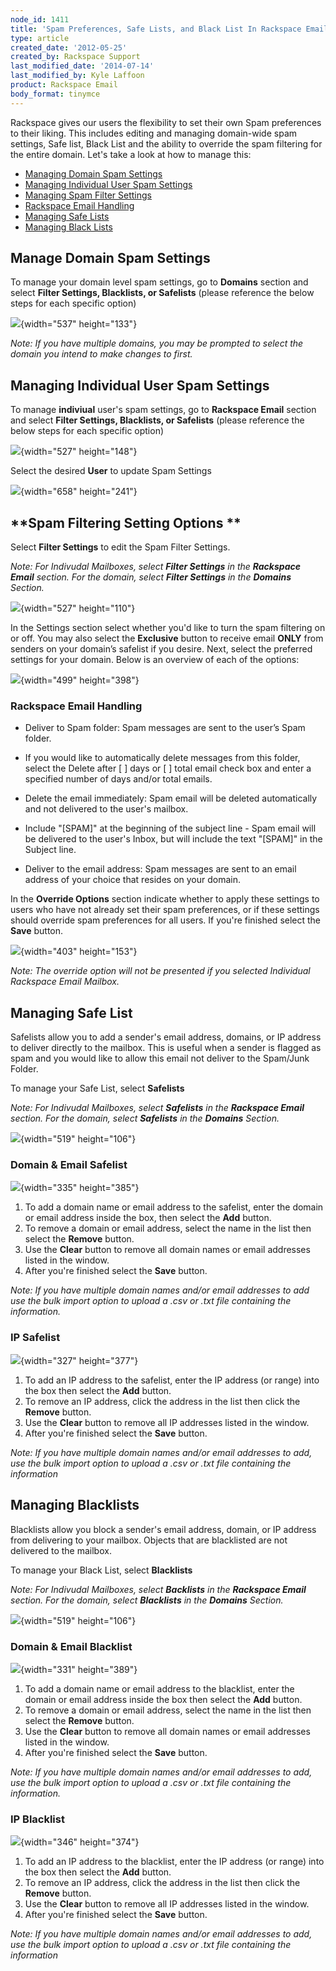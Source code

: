 ```yaml
---
node_id: 1411
title: 'Spam Preferences, Safe Lists, and Black List In Rackspace Email'
type: article
created_date: '2012-05-25'
created_by: Rackspace Support
last_modified_date: '2014-07-14'
last_modified_by: Kyle Laffoon
product: Rackspace Email
body_format: tinymce
---
```


Rackspace gives our users the flexibility to set their own Spam
preferences to their liking. This includes editing and managing
domain-wide spam settings, Safe list, Black List and the ability to
override the spam filtering for the entire domain. Let's take a look at
how to manage this:

-   [Managing Domain Spam Settings](#DomainSpam)
-   [Managing Individual User Spam Settings](#IndividualSpam)
-   [Managing Spam Filter Settings](#FilterSettings)
-   [Rackspace Email Handling](#Handling)
-   [Managing Safe Lists](#Safelist)
-   [Managing Black Lists](#Blacklist)

**Manage Domain Spam Settings[]()**
-----------------------------------

To manage your domain level spam settings, go to **Domains** section and
select **Filter Settings, Blacklists, or Safelists** (please reference
the below steps for each specific option)

 ![](https://8026b2e3760e2433679c-fffceaebb8c6ee053c935e8915a3fbe7.ssl.cf2.rackcdn.com/field/image/DomainsSpam_1.JPG){width="537"
height="133"}

*Note: If you have multiple domains, you may be prompted to select the
domain you intend to make changes to first.*



**Managing Individual User Spam Settings[]()**
----------------------------------------------

To manage **indiviual** user's spam settings, go to **Rackspace Email**
section and select **Filter Settings, Blacklists, or Safelists** (please
reference the below steps for each specific option)

![](https://8026b2e3760e2433679c-fffceaebb8c6ee053c935e8915a3fbe7.ssl.cf2.rackcdn.com/field/image/RSSpam.JPG){width="527"
height="148"}

Select the desired **User** to update Spam Settings

![](https://8026b2e3760e2433679c-fffceaebb8c6ee053c935e8915a3fbe7.ssl.cf2.rackcdn.com/field/image/RSEUsers_0.JPG){width="658"
height="241"}



**Spam Filtering Setting Options[]()
**
--------------------------------------

Select **Filter Settings** to edit the Spam Filter Settings.

*Note: For Indivudal Mailboxes, select **Filter Settings** in the
**Rackspace Email** section. For the domain, select **Filter Settings**
in the **Domains** Section.*

![](https://8026b2e3760e2433679c-fffceaebb8c6ee053c935e8915a3fbe7.ssl.cf2.rackcdn.com/field/image/DomainsSpam_0.JPG){width="527"
height="110"}

In the Settings section select whether you'd like to turn the spam
filtering on or off.
You may also select the **Exclusive** button to receive email **ONLY**
from senders on your domain&rsquo;s safelist if you desire.
Next, select the preferred settings for your domain. Below is an
overview of each of the options:

 ![](https://8026b2e3760e2433679c-fffceaebb8c6ee053c935e8915a3fbe7.ssl.cf2.rackcdn.com/field/image/Afterdomain1_1.JPG){width="499"
height="398"}



### **Rackspace Email Handling[]()**

-   Deliver to Spam folder: Spam messages are sent to the user&rsquo;s Spam
    folder.

<!-- -->

-   If you would like to automatically delete messages from this folder,
    select the Delete after \[    \] days or \[    \] total email check
    box and enter a specified number of days and/or total emails.

<!-- -->

-   Delete the email immediately: Spam email will be deleted
    automatically and not delivered to the user's mailbox.

<!-- -->

-   Include "\[SPAM\]" at the beginning of the subject line - Spam email
    will be delivered to the user's Inbox, but will include the text
    "\[SPAM\]" in the Subject line.

<!-- -->

-   Deliver to the email address: Spam messages are sent to an email
    address of your choice that resides on your domain.

 In the **Override Options** section indicate whether to apply these
settings to users who have not already set their spam preferences, or if
these settings should override spam preferences for all users. If you're
finished select the **Save** button.

![](https://8026b2e3760e2433679c-fffceaebb8c6ee053c935e8915a3fbe7.ssl.cf2.rackcdn.com/field/image/SpamFiltering%20Override.png){width="403"
height="153"}

*Note: The override option will not be presented if you selected
Individual Rackspace Email Mailbox.*



**Managing Safe List[]()**
--------------------------

Safelists allow you to add a sender's email address, domains, or IP
address to deliver directly to the mailbox. This is useful when a sender
is flagged as spam and you would like to allow this email not deliver to
the Spam/Junk Folder.

To manage your Safe List, select **Safelists**

*Note: For Indivudal Mailboxes, select **Safelists** in the **Rackspace
Email** section. For the domain, select **Safelists** in the **Domains**
Section.*

 ![](https://8026b2e3760e2433679c-fffceaebb8c6ee053c935e8915a3fbe7.ssl.cf2.rackcdn.com/field/image/CPFiltersettingsSL_0.jpg){width="519"
height="106"}

### Domain & Email Safelist

![](https://8026b2e3760e2433679c-fffceaebb8c6ee053c935e8915a3fbe7.ssl.cf2.rackcdn.com/field/image/SpamFiltering%20SL%20Domains%20and%20Email.png){width="335"
height="385"}

1.  To add a domain name or email address to the safelist, enter the
    domain or email address inside the box, then select the
    **Add** button.
2.  To remove a domain or email address, select the name in the list
    then select the **Remove** button.
3.  Use the **Clear** button to remove all domain names or email
    addresses listed in the window.
4.  After you're finished select the **Save** button.

*Note: If you have multiple domain names and/or email addresses to add
use the bulk import option to upload a .csv or .txt file containing the
information.*

### IP Safelist

 ![](https://8026b2e3760e2433679c-fffceaebb8c6ee053c935e8915a3fbe7.ssl.cf2.rackcdn.com/field/image/SpamFiltering%20SL%20IP.png){width="327"
height="377"}

1.  To add an IP address to the safelist, enter the IP address
    (or range) into the box then select the **Add** button.
2.  To remove an IP address, click the address in the list then click
    the **Remove** button.
3.  Use the **Clear** button to remove all IP addresses listed in
    the window.
4.  After you're finished select the **Save** button.

*Note: If you have multiple domain names and/or email addresses to add,
use the bulk import option to upload a .csv or .txt file containing the
information*



**Managing Blacklists[]()**
---------------------------

Blacklists allow you block a sender's email address, domain, or IP
address from delivering to your mailbox. Objects that are blacklisted
are not delivered to the mailbox.

To manage your Black List, select **Blacklists**

*Note: For Indivudal Mailboxes, select **Backlists** in the **Rackspace
Email** section. For the domain, select **Blacklists** in the
**Domains** Section.*

 ![](https://8026b2e3760e2433679c-fffceaebb8c6ee053c935e8915a3fbe7.ssl.cf2.rackcdn.com/field/image/CPFiltersettingsBL_0.jpg){width="519"
height="106"}

### Domain & Email Blacklist

![](https://8026b2e3760e2433679c-fffceaebb8c6ee053c935e8915a3fbe7.ssl.cf2.rackcdn.com/field/image/SpamFiltering%20BL%20Domains%20and%20Email.png){width="331"
height="389"}

1.  To add a domain name or email address to the blacklist, enter the
    domain or email address inside the box then select
    the **Add** button.
2.  To remove a domain or email address, select the name in the list
    then select the **Remove** button.
3.  Use the **Clear** button to remove all domain names or email
    addresses listed in the window.
4.  After you're finished select the **Save** button.

 *Note: If you have multiple domain names and/or email addresses to add,
use the bulk import option to upload a .csv or .txt file containing the
information.*

### IP Blacklist

![](https://8026b2e3760e2433679c-fffceaebb8c6ee053c935e8915a3fbe7.ssl.cf2.rackcdn.com/field/image/SpamFiltering%20BL%20IP.png){width="346"
height="374"}

1.  To add an IP address to the blacklist, enter the IP address
    (or range) into the box then select the **Add** button.
2.  To remove an IP address, click the address in the list then click
    the **Remove** button.
3.  Use the **Clear** button to remove all IP addresses listed in
    the window.
4.  After you're finished select the **Save** button.

 *Note: If you have multiple domain names and/or email addresses to add,
use the bulk import option to upload a .csv or .txt file containing the
information*


